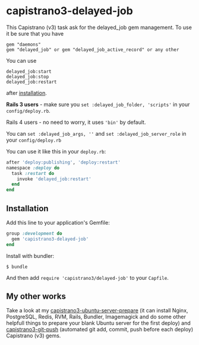 # capistrano3-delayed-job

This Capistrano (v3) task ask for the delayed_job gem management. To use it be sure that you have

```
gem "daemons"
gem "delayed_job" or gem "delayed_job_active_record" or any other
```

You can use

```
delayed_job:start
delayed_job:stop
delayed_job:restart
```

after [installation](#installation).

**Rails 3 users** - make sure you `set :delayed_job_folder, 'scripts'` in your `config/deploy.rb`.

Rails 4 users - no need to worry, it uses `'bin'` by default.

You can `set :delayed_job_args, ''` and `set :delayed_job_server_role` in your `config/deploy.rb`

You can use it like this in your `deploy.rb`:

``` ruby
after 'deploy:publishing', 'deploy:restart'
namespace :deploy do
  task :restart do
    invoke 'delayed_job:restart'
  end
end
```

## Installation

Add this line to your application's Gemfile:

```ruby
group :development do
  gem 'capistrano3-delayed-job'
end
```

Install with bundler:

    $ bundle

And then add `require 'capistrano3/delayed-job'` to your `Capfile`.

## My other works

Take a look at my [capistrano3-ubuntu-server-prepare](https://github.com/goooseman/capistrano3-ubuntu-server-prepare) (it can install Nginx, PostgreSQL, Redis, RVM, Rails, Bundler, Imagemagick and do some other helpfull things to prepare your blank Ubuntu server for the first deploy) and [capistrano3-git-push](https://github.com/goooseman/capistrano3-git-push) (automated git add, commit, push before each deploy) Capistrano (v3) gems.

